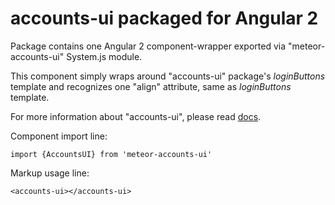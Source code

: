 # accounts-ui packaged for Angular 2
Package contains one Angular 2 component-wrapper exported via "meteor-accounts-ui" System.js module.

This component simply wraps around "accounts-ui" package's _loginButtons_ template and recognizes one "align" attribute,
same as _loginButtons_ template.

For more information about "accounts-ui", please read [docs](https://atmospherejs.com/meteor/accounts-ui).

Component import line:

    import {AccountsUI} from 'meteor-accounts-ui'
  
Markup usage line:
  
    <accounts-ui></accounts-ui>
